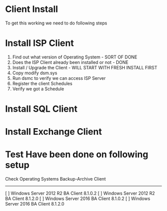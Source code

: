 # Client Install
To get this working we need to do following steps


# Install ISP Client
1. Find out what version of Operating System - SORT OF DONE
2. Does the ISP Client already been installed or not - DONE
3. Install / Upgrade the Client - WILL START WITH FRESH INSTALL FIRST
4. Copy modify dsm.sys
5. Run dsmc to verify we can access ISP Server
5. Register the client Schedules
6. Verify we got a Schedule

# Install SQL Client

# Install Exchange Client

# Test Have been done on following setup
Check   Operating Systems           Backup-Archive Client
-----   --------------------------  ------------------------
[ ]     Windows Server 2012 R2      BA Client 8.1.0.2
[ ]     Windows Server 2012 R2      BA Client 8.1.2.0
[ ]     Windows Server 2016         BA Client 8.1.0.2
[ ]     Windows Server 2016         BA Client 8.1.2.0


